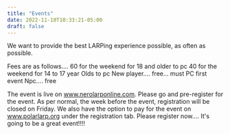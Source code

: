 ```yaml
---
title: "Events"
date: 2022-11-10T10:33:21-05:00
draft: false
---
```


We want to provide the best LARPing experience possible, as often as possible. 



Fees are as follows....
60 for the weekend for 18 and older to pc
40 for the weekend for 14 to 17 year Olds to pc
New player.... free... must PC first event
Npc.... free



The event is live on www.nerolarponline.com. Please go and pre-register for the event. As per normal, the week before the event, registration will be closed on Friday. We also have the option to pay for the event on www.polarlarp.org under the registration tab. Please register now.... It's going to be a great event!!!!